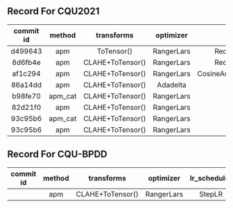 <!--
 * @Author       : LiAo
 * @Date         : 2022-07-14 10:38:36
 * @LastEditTime : 2022-07-14 19:34:25
 * @LastAuthor   : LiAo
 * @Description  : Please add file description
-->
## Record For CQU2021

| commit id | method  |    transforms    | optimizer  |        lr_scheduler         | learning_rate | weight_decay | batch_size | Accuracy |
| :-------: | :-----: | :--------------: | :--------: | :-------------------------: | :-----------: | :----------: | :--------: | :------: |
|  d499643  |   apm   |    ToTensor()    | RangerLars |      ReduceLROnPlateau      |     0.005     |     0.00     |     8      |  0.7677  |
|  8d6fb4e  |   apm   | CLAHE+ToTensor() | RangerLars |      ReduceLROnPlateau      |     0.005     |     0.00     |     16     |  0.8256  |
|  af1c294  |   apm   | CLAHE+ToTensor() | RangerLars | CosineAnnealingWarmRestarts |     0.005     |     1e-5     |     16     |  0.7363  |
|  86a14dd  |   apm   | CLAHE+ToTensor() |  Adadelta  |           StepLR            |     0.005     |     1e-5     |     16     |  0.7830  |
|  b98fe70  | apm_cat | CLAHE+ToTensor() | RangerLars |           StepLR            |     0.005     |     0.00     |     16     |  0.8103  |
|  82d21f0  |   apm   | CLAHE+ToTensor() | RangerLars |           StepLR            |     0.003     |     0.00     |     16     |  0.8316  |
|  93c95b6  | apm_cat | CLAHE+ToTensor() | RangerLars |           StepLR            |     0.005     |     1e-5     |     16     |          |
|  93c95b6  |   apm   | CLAHE+ToTensor() | RangerLars |           StepLR            |     0.003     |     1e-5     |     16     |          |

## Record For CQU-BPDD
| commit id | method |    transforms    | optimizer  | lr_scheduler | learning_rate | weight_decay | batch_size | Accuracy |
| :-------: | :----: | :--------------: | :--------: | :----------: | :-----------: | :----------: | :--------: | :------: |
|           |  apm   | CLAHE+ToTensor() | RangerLars |    StepLR    |     0.00      |     1e-5     |     32     |          |